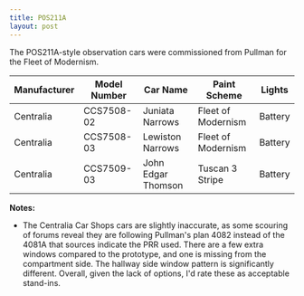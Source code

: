 ```yaml
---
title: POS211A
layout: post
---
```


The POS211A-style observation cars were commissioned from Pullman for the Fleet of Modernism.

| Manufacturer | Model Number | Car Name           | Paint Scheme       | Lights  |
|--------------|--------------|--------------------|--------------------|---------|
| Centralia    | CCS7508-02   | Juniata Narrows    | Fleet of Modernism | Battery |
| Centralia    | CCS7508-03   | Lewiston Narrows   | Fleet of Modernism | Battery |
| Centralia    | CCS7509-03   | John Edgar Thomson | Tuscan 3 Stripe    | Battery |


**Notes:**
 - The Centralia Car Shops cars are slightly inaccurate, as some scouring of forums reveal they are following Pullman's plan 4082 instead of the 4081A that sources indicate the PRR used. There are a few extra windows compared to the prototype, and one is missing from the compartment side. The hallway side window pattern is significantly different. Overall, given the lack of options, I'd rate these as acceptable stand-ins.